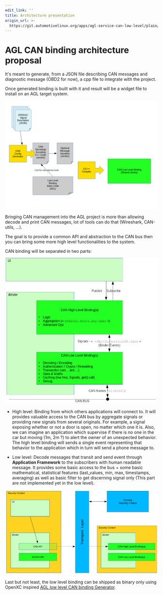 ```yaml
---
edit_link: ''
title: Architecture presentation
origin_url: >-
  https://git.automotivelinux.org/apps/agl-service-can-low-level/plain/docs/1-Architecture.md?h=icefish
---
```


<!-- WARNING: This file is generated by fetch_docs.js using /home/boron/Documents/AGL/docs-webtemplate/site/_data/tocs/apis_services/icefish/agl-service-can-low-level-developer-guides-api-services-book.yml -->

# AGL CAN binding architecture proposal

It's meant to generate, from a JSON file describing CAN messages and diagnostic message \(OBD2 for now\), a cpp file to integrate with the project.

Once generated binding is built with it and result will be a widget file to install on an AGL target system.

![From OpenXC firmware to AGL binding](images/OpenXC_to_AGL.png)

Bringing CAN management into the AGL project is more than allowing decode and print CAN messages, lot of tools can do that (Wireshark, CAN-utils, ...).

The goal is to provide a common API and abstraction to the CAN bus then you can bring some more high level functionalities to the system.

CAN binding will be separated in two parts:

![CAN low and high level bindings mapping](images/CAN_level_mapping.png)

- High level: Binding from which others applications will connect to.
It will provides valuable access to the CAN bus by aggregate signals or providing new signals from several originals. For example, a signal exposing whether or not a door is open, no matter which one it is. Also, we can imagine an application which supervise if there is no one in the car but moving (1m, 2m ?) to alert the owner of an unexpected behavior. The high level binding will sends a single event representing that behavior to the application which in turn will send a phone message to.

- Low level: Decode messages that transit and send event through **Application Framework** to the subscribers with human readable message. It provides some basic access to the bus + some basic mathematical, statistical features (last_values, min, max, timestamps, averaging) as well as basic filter to get discerning signal only (This part are not implemented yet in the low level).


![Communication between CAN bindings and third applications](images/CAN_bindings_communication.png)

Last but not least, the low level binding can be shipped as binary only using OpenXC inspired [AGL low level CAN binding Generator](https://gerrit.automotivelinux.org/gerrit/gitweb?p=src/low-level-can-generator.git;a=summary).
